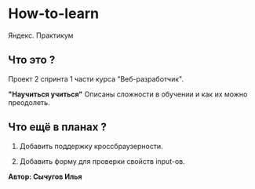 # How-to-learn
Яндекс. Практикум

## Что это ?
Проект 2 спринта 1 части курса "Веб-разработчик".

**"Научиться учиться"**
Описаны сложности в обучении и как их можно преодолеть.

## Что ещё в планах ?
1. Добавить поддержку кроссбраузерности.

2. Добавить форму для проверки свойств input-ов.

**Автор: Сычугов Илья**